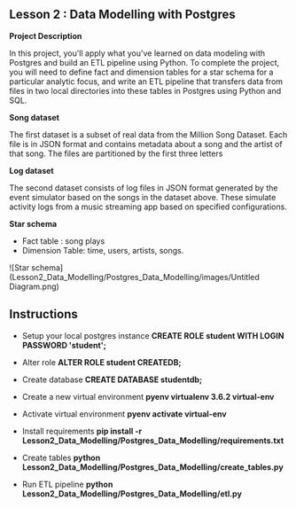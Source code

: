 

Lesson 2 : Data Modelling with Postgres
-

**Project Description**

In this project, you'll apply what you've learned on data modeling with Postgres
and build an ETL pipeline using Python. To complete the project,
you will need to define fact and dimension tables for a star schema for a particular analytic focus,
and write an ETL pipeline that transfers data from files in two local directories into these tables
in Postgres using Python and SQL.

**Song dataset**

The first dataset  is a subset of real data from the Million Song Dataset.
Each file is in JSON format and contains metadata about a song and the artist of that song.
The files are partitioned by the first three letters

**Log dataset**

The second dataset consists of log files in JSON format generated by the event simulator
based on the songs in the dataset above.
These simulate activity logs from a music streaming app based on specified configurations.

**Star schema**

- Fact table : song plays
- Dimension Table: time, users, artists, songs.

![Star schema](Lesson2_Data_Modelling/Postgres_Data_Modelling/images/Untitled Diagram.png)

Instructions
-
- Setup your local postgres instance **CREATE ROLE student WITH LOGIN PASSWORD 'student';**
- Alter role **ALTER ROLE student CREATEDB;**
- Create database **CREATE DATABASE studentdb;**

- Create a new virtual environment **pyenv virtualenv 3.6.2 virtual-env**
- Activate virtual environment **pyenv activate virtual-env**
- Install requirements **pip install -r Lesson2_Data_Modelling/Postgres_Data_Modelling/requirements.txt**
- Create tables **python Lesson2_Data_Modelling/Postgres_Data_Modelling/create_tables.py**
- Run ETL pipeline **python Lesson2_Data_Modelling/Postgres_Data_Modelling/etl.py**
